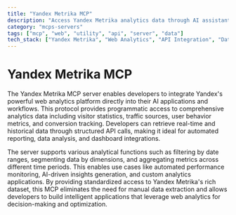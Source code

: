 ```yaml
---
title: "Yandex Metrika MCP"
description: "Access Yandex Metrika analytics data through AI assistants and applications with comprehensive reporting capabilities."
category: "mcps-servers"
tags: ["mcp", "web", "utility", "api", "server", "data"]
tech_stack: ["Yandex Metrika", "Web Analytics", "API Integration", "Data Visualization", "Business Intelligence"]
---
```


# Yandex Metrika MCP

The Yandex Metrika MCP server enables developers to integrate Yandex's powerful web analytics platform directly into their AI applications and workflows. This protocol provides programmatic access to comprehensive analytics data including visitor statistics, traffic sources, user behavior metrics, and conversion tracking. Developers can retrieve real-time and historical data through structured API calls, making it ideal for automated reporting, data analysis, and dashboard integrations.

The server supports various analytical functions such as filtering by date ranges, segmenting data by dimensions, and aggregating metrics across different time periods. This enables use cases like automated performance monitoring, AI-driven insights generation, and custom analytics applications. By providing standardized access to Yandex Metrika's rich dataset, this MCP eliminates the need for manual data extraction and allows developers to build intelligent applications that leverage web analytics for decision-making and optimization.
